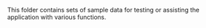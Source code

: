 This folder contains sets of sample data for testing or assisting the application with various functions.
